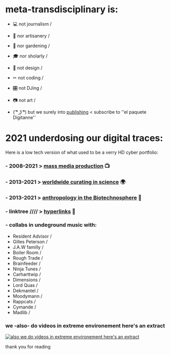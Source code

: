 
# meta-transdisciplinary is:

- 💻 not journalism /
- 🔧 nor artisanery /
- 🍎 nor gardening / 
- 🎓 nor sholarly / 
- 🐺 not design /
- ✂  not coding / 
- 🎛 not DJing / 
- 📷 not art /


-  ( ͡° ͜ʖ ͡°) but we surely into [publishing](https://elpaquetedigitanne.substack.com/) < subscribe to ''el paquete Digitanne''



# 2021 underdosing our digital traces:
Here is a low tech version of what used to be a verry HD cyber portfolio:

### - 2008-2021  > [mass media production](https://gambiolo.github.io/media-portfolio/) 📺

### - 2013-2021  > [worldwide curating in science](https://gambiolo.github.io/curation-portfolio/) 🌍

### - 2013-2021  > [anthropology in the Biotechnosphere](https://www.flickr.com/photos/79382209@N05/sets/?fbclid=IwAR02Tu1dptDLE2LMHFWjO0JiL_E5B7dy1zAO5iBM3kDxnuLrrV_I6qXmB50) 🔬

### - linktree //// > [hyperlinks](https://linktr.ee/dailylaurel) 🐙

### - collabs in undeground music with:

- Resident Advisor / 
- Gilles Peterson /
- J.A.W familly /
- Boiler Room /
- Rough Trade /
- Brainfeeder /
- Ninja Tunes /
- Carharttwip /
- Dimensions /
- Lord Quas /
- Dekmantel /
- Moodymann /
- Rappcats /
- Cymande /
- Madlib /


###  we -also- do videos in extreme environement here's an extract

[![also we do videos in extreme environement here's an extract ](https://user-images.githubusercontent.com/86488172/130331627-daa029dc-796e-4b87-ba34-52c3db63d900.png)](https://www.facebook.com/dailylaurel/videos/1822920581289077/ "Viceland collab")



thank you for reading










<!---
gambiolo/gambiolo is a ✨ special ✨ repository because its `README.md` (this file) appears on your GitHub profile.
You can click the Preview link to take a look at your changes.
--->
